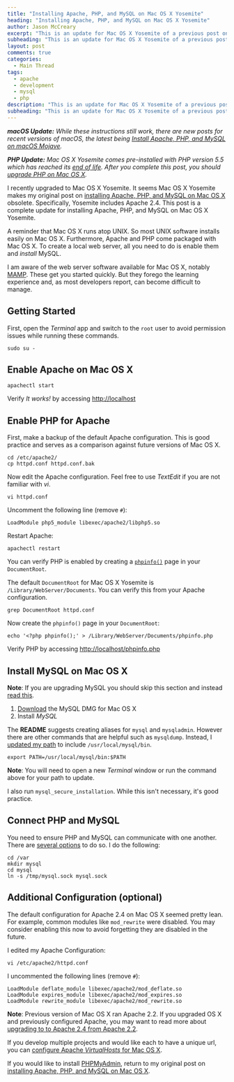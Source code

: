 ```yaml
---
title: "Installing Apache, PHP, and MySQL on Mac OS X Yosemite"
heading: "Installing Apache, PHP, and MySQL on Mac OS X Yosemite"
author: Jason McCreary
excerpt: "This is an update for Mac OS X Yosemite of a previous post on installing Apache, PHP, and MySQL for Mac OS X."
subheading: "This is an update for Mac OS X Yosemite of a previous post on installing Apache, PHP, and MySQL for Mac OS X."
layout: post
comments: true
categories:
  - Main Thread
tags:
  - apache
  - development
  - mysql
  - php
description: "This is an update for Mac OS X Yosemite of a previous post on installing Apache, PHP, and MySQL for Mac OS X."
subheading: "This is an update for Mac OS X Yosemite of a previous post on installing Apache, PHP, and MySQL for Mac OS X."
---
```

_**macOS Update:** While these instructions still work, there are new posts for recent versions of macOS, the latest being [Install Apache, PHP, and MySQL on macOS Mojave](/2018/11/install-apache-php-mysql-mac-os-x-mojave/)._

_**PHP Update:** Mac OS X Yosemite comes pre-installed with PHP version 5.5 which has reached its [end of life](http://php.net/supported-versions.php). After you complete this post, you should [upgrade PHP on Mac OS X](/2016/09/upgrade-php-mac-os-x/)._

I recently upgraded to Mac OS X Yosemite. It seems Mac OS X Yosemite makes my original post on [installing Apache, PHP, and MySQL on Mac OS X](/2012/10/install-apache-php-mysql-mac-os-x/) obsolete. Specifically, Yosemite includes Apache 2.4. This post is a complete update for installing Apache, PHP, and MySQL on Mac OS X Yosemite.

A reminder that Mac OS X runs atop UNIX. So most UNIX software installs easily on Mac OS X. Furthermore, Apache and PHP come packaged with Mac OS X. To create a local web server, all you need to do is enable them and *install* MySQL.

I am aware of the web server software available for Mac OS X, notably [MAMP][1]. These get you started quickly. But they forego the learning experience and, as most developers report, can become difficult to manage.

## Getting Started

First, open the *Terminal* app and switch to the `root` user to avoid permission issues while running these commands.

    sudo su -

## Enable Apache on Mac OS X

    apachectl start

Verify *It works!* by accessing <http://localhost>

## Enable PHP for Apache
First, make a backup of the default Apache configuration. This is good practice and serves as a comparison against future versions of Mac OS X.

    cd /etc/apache2/
    cp httpd.conf httpd.conf.bak

Now edit the Apache configuration. Feel free to use *TextEdit* if you are not familiar with *vi*.

    vi httpd.conf

Uncomment the following line (remove `#`):

    LoadModule php5_module libexec/apache2/libphp5.so

Restart Apache:

    apachectl restart

You can verify PHP is enabled by creating a [`phpinfo()`](http://php.net/manual/en/function.phpinfo.php) page in your `DocumentRoot`.

The default `DocumentRoot` for Mac OS X Yosemite is `/Library/WebServer/Documents`. You can verify this from your Apache configuration.

    grep DocumentRoot httpd.conf

Now create the `phpinfo()` page in your `DocumentRoot`:

    echo '<?php phpinfo();' > /Library/WebServer/Documents/phpinfo.php

Verify PHP by accessing <http://localhost/phpinfo.php>

## Install MySQL on Mac OS X

**Note**: If you are upgrading MySQL you should skip this section and instead [read this](http://coolestguidesontheplanet.com/upgrade-mysql-database-5-5-5-6-osx-10-8-mountan-lion/).

1.  [Download][2] the MySQL DMG for Mac OS X
2.  Install *MySQL*

The **README** suggests creating aliases for `mysql` and `mysqladmin`. However there are other commands that are helpful such as `mysqldump`. Instead, I [updated my path](http://superuser.com/questions/69130/where-does-path-get-set-in-os-x-10-6-snow-leopard) to include `/usr/local/mysql/bin`.

    export PATH=/usr/local/mysql/bin:$PATH

**Note**: You will need to open a new *Terminal* window or run the command above for your path to update.

I also run `mysql_secure_installation`. While this isn't necessary, it's good practice.

## Connect PHP and MySQL
You need to ensure PHP and MySQL can communicate with one another. There are [several options][3] to do so. I do the following:

    cd /var
    mkdir mysql
    cd mysql
    ln -s /tmp/mysql.sock mysql.sock

## Additional Configuration (optional)
The default configuration for Apache 2.4 on Mac OS X seemed pretty lean. For example, common modules like `mod_rewrite` were disabled. You may consider enabling this now to avoid forgetting they are disabled in the future.

I edited my Apache Configuration:

    vi /etc/apache2/httpd.conf

I uncommented the following lines (remove `#`):

    LoadModule deflate_module libexec/apache2/mod_deflate.so
    LoadModule expires_module libexec/apache2/mod_expires.so
    LoadModule rewrite_module libexec/apache2/mod_rewrite.so

**Note**: Previous version of Mac OS X ran Apache 2.2. If you upgraded OS X and previously configured Apache, you may want to read more about [upgrading to to Apache 2.4 from Apache 2.2](http://httpd.apache.org/docs/trunk/upgrading.html).

If you develop multiple projects and would like each to have a unique url, you can [configure Apache *VirtualHosts* for Mac OS X](/2014/11/configure-apache-virtualhost-mac-os-x/).

If you would like to install [PHPMyAdmin][4], return to my original post on [installing Apache, PHP, and MySQL on Mac OS X](/2012/10/install-apache-php-mysql-mac-os-x/).

 [1]: http://www.mamp.info/en/index.html "MAMP"
 [2]: http://dev.mysql.com/downloads/mysql/
 [3]: http://stackoverflow.com/questions/4219970/warning-mysql-connect-2002-no-such-file-or-directory-trying-to-connect-vi
 [4]: http://www.phpmyadmin.net/ "PHPMyAdmin"

